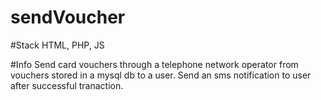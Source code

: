 # sendVoucher

#Stack
HTML, PHP, JS

#Info
Send card vouchers through a telephone network operator from vouchers stored in a mysql db to a user. 
Send an sms notification to user after successful tranaction.
